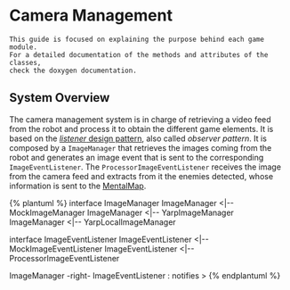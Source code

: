 # Camera Management

```
This guide is focused on explaining the purpose behind each game module. 
For a detailed documentation of the methods and attributes of the classes, 
check the doxygen documentation.  
```

## System Overview

The camera management system is in charge of retrieving a video feed from the robot and process it to obtain the different game elements. It is based on the [*listener* design pattern](https://en.wikipedia.org/wiki/Observer_pattern), also called *observer pattern*. It is composed by a `ImageManager` that retrieves the images coming from the robot and generates an image event that is sent to the corresponding  `ImageEventListener`. The `ProcessorImageEventListener` receives the image from the camera feed and extracts from it the enemies detected, whose information is sent to the [MentalMap](../data-management/mental-map.md).

{% plantuml %}
interface ImageManager
ImageManager <|-- MockImageManager
ImageManager <|-- YarpImageManager
ImageManager <|-- YarpLocalImageManager

interface ImageEventListener
ImageEventListener <|-- MockImageEventListener
ImageEventListener <|-- ProcessorImageEventListener

ImageManager -right- ImageEventListener : notifies >
{% endplantuml %}


